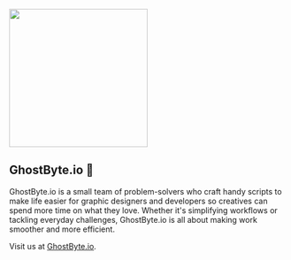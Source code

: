 <img src="" width="250px"><br>
## GhostByte.io 👋

GhostByte.io is a small team of problem-solvers who craft handy scripts to make life easier for graphic designers and developers so creatives can spend more time on what they love. Whether it's simplifying workflows or tackling everyday challenges, GhostByte.io is all about making work smoother and more efficient.

Visit us at [GhostByte.io]([https://www.ghostbyte.io](https://github.com/GhostByte-io/.github/assets/6352013/7c791048-5ac2-4164-b357-10c6d81a14e5)).
